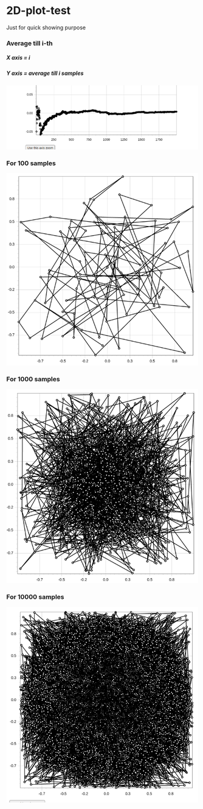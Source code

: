 # 2D-plot-test
Just for quick showing purpose

### Average till i-th
##### X axis = i
##### Y axis = average till i samples
  ![alt](average_till_i-th.png)

### For 100 samples
  ![alt](100.png)
  
### For 1000 samples
  ![alt](1000.png)
  
### For 10000 samples
  ![alt](10000.png)

